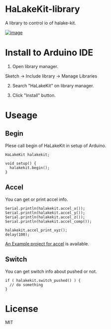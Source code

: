 # HaLakeKit-library
A library to control io of halake-kit.

[![image](https://robip.halake.com/images/halake-board-description.png)](https://robip.halake.com/halake-board.html)

# Install to Arduino IDE

1. Open library manager.

  Sketch -> Include library -> Manage Libraries

2. Search "HaLakeKit" on library manager.

3. Click "Install" button.

# Useage

## Begin

Plese call begin of HaLakeKit in setup of Arduino.

```
HaLakeKit halakekit;

void setup() {
  halakekit.begin();
}
```


## Accel

You can get or print accel info.

```
Serial.println(halakekit.accel_x());
Serial.println(halakekit.accel_y());
Serial.println(halakekit.accel_z());
Serial.println(halakekit.accel_comp());

halakekit.accel_print_xyz();
delay(100);
```

[An Example project for accel](examples/PrintAccelerator/PrintAccelerator.ino) is available.

## Switch

You can get switch info about pushed or not.

```
if ( halakekit.switch_pushed() ) {
  // do something
}
```

# License

MIT
